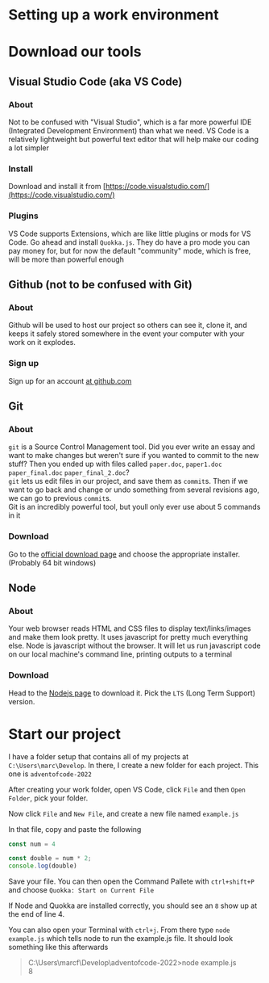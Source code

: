 # Setting up a work environment

# Download our tools
## Visual Studio Code (aka VS Code)
### About 
Not to be confused with "Visual Studio", which is a far more powerful IDE (Integrated Development Environment) than what we need. VS Code is a relatively lightweight but powerful text editor that will help make our coding a lot simpler

### Install
Download and install it from [https://code.visualstudio.com/](https://code.visualstudio.com/)

### Plugins
VS Code supports Extensions, which are like little plugins or mods for VS Code.  Go ahead and install `Quokka.js`.  They do have a pro mode you can pay money for, but for now the default "community" mode, which is free, will be more than powerful enough  

## Github (not to be confused with Git)
### About
Github will be used to host our project so others can see it, clone it, and keeps it safely stored somewhere in the event your computer with your work on it explodes.  
### Sign up
Sign up for an account [at github.com](https://github.com/signup)

## Git
### About
`git` is a Source Control Management tool. Did you ever write an essay and want to make changes but weren't sure if you wanted to commit to the new stuff? Then you ended up with files called `paper.doc`, `paper1.doc` `paper_final.doc` `paper_final_2.doc`?  
`git` lets us edit files in our project, and save them as `commit`s.  Then if we want to go back and change or undo something from several revisions ago, we can go to previous `commit`s.  
Git is an incredibly powerful tool, but youll only ever use about 5 commands in it
### Download
Go to the [official download page](https://git-scm.com/download/win) and choose the appropriate installer. (Probably 64 bit windows)

## Node
### About
Your web browser reads HTML and CSS files to display text/links/images and make them look pretty.  It uses javascript for pretty much everything else.  Node is javascript without the browser. It will let us run javascript code on our local machine's command line, printing outputs to a terminal
### Download
Head to the [Nodejs page](https://nodejs.org/en/) to download it.  Pick the `LTS` (Long Term Support) version.

# Start our project
I have a folder setup that contains all of my projects at `C:\Users\marc\Develop`.  In there, I create a new folder for each project. This one is `adventofcode-2022`

After creating your work folder, open VS Code, click `File` and then `Open Folder`, pick your folder.  

Now click `File` and `New File`, and create a new file named `example.js`

In that file, copy and paste the following

```javascript
const num = 4

const double = num * 2;
console.log(double)
```
Save your file.  You can then open the Command Pallete with `ctrl+shift+P` and choose `Quokka: Start on Current File`

If Node and Quokka are installed correctly, you should see an `8` show up at the end of line 4.

You can also open your Terminal with `ctrl+j`.  From there type `node example.js` which tells node to run the example.js file.  It should look something like this afterwards

> C:\Users\marcf\Develop\adventofcode-2022>node example.js   
> 8
